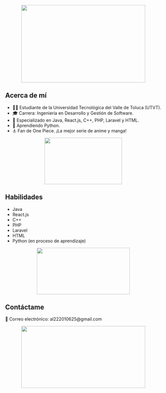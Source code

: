 <div>
  <p align="center"> <img src="https://i.pinimg.com/originals/1b/21/53/1b2153c687dd07a320b75ed76d7dab62.gif" width="400" height="250" /> </p>

  <h2>Acerca de mí</h2>
  <ul>
    <li>👨‍🎓 Estudiante de la Universidad Tecnológica del Valle de Toluca (UTVT).</li>
    <li>🎓 Carrera: Ingeniería en Desarrollo y Gestión de Software.</li>
    <li>🚀 Especializado en Java, React.js, C++, PHP, Laravel y HTML.</li>
    <li>🌱 Aprendiendo Python.</li>
    <li>⚓ Fan de One Piece. ¡La mejor serie de anime y manga!</li>
  </ul>

  <p align="center"> <img src="https://i.makeagif.com/media/5-20-2015/SyNrOL.gif" width="250" height="150" /> </p>

  <h2>Habilidades</h2>
  <ul>
    <li>Java</li>
    <li>React.js</li>
    <li>C++</li>
    <li>PHP</li>
    <li>Laravel</li>
    <li>HTML</li>
    <li>Python (en proceso de aprendizaje)</li>
  </ul>

  <p align="center"> <img src="https://thumbs.gfycat.com/WelcomeSpicyHammerkop-size_restricted.gif" width="300" height="150" /> </p>

  <h2>Contáctame</h2>
  <p>📧 Correo electrónico: al222010625@gmail.com</p>

  <p align="center"> <img src="https://i.imgur.com/ikeaHhv.gif" width="400" height="200" /> </p>
</div>
